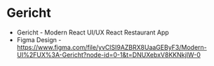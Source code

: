 # Gericht
- Gericht - Modern React UI/UX React Restaurant App
- Figma Design - https://www.figma.com/file/yvClSI9AZBRX8UaaGEByF3/Modern-UI%2FUX%3A-Gericht?node-id=0-1&t=DNUXebxV8KKNkjIW-0
